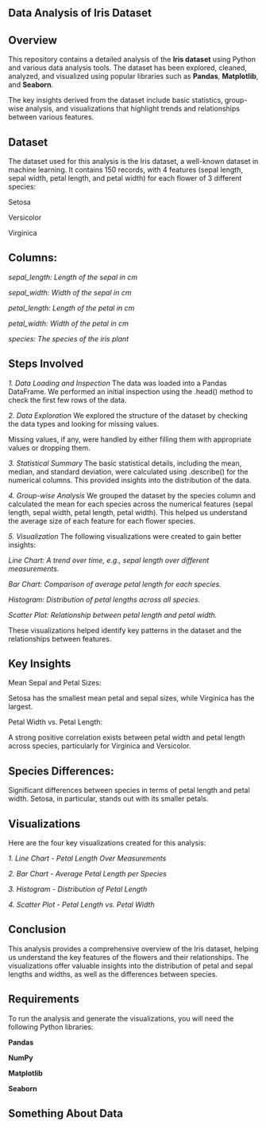 ## **Data Analysis of Iris Dataset**

## **Overview**

This repository contains a detailed analysis of the **Iris dataset** using Python and various data analysis tools. The dataset has been explored, cleaned, analyzed, and visualized using popular libraries such as **Pandas**, **Matplotlib**, and **Seaborn**.

The key insights derived from the dataset include basic statistics, group-wise analysis, and visualizations that highlight trends and relationships between various features.

## **Dataset**

The dataset used for this analysis is the Iris dataset, a well-known dataset in machine learning. It contains 150 records, with 4 features (sepal length, sepal width, petal length, and petal width) for each flower of 3 different species:

Setosa

Versicolor

Virginica

## Columns:

*sepal_length: Length of the sepal in cm*

*sepal_width: Width of the sepal in cm*

*petal_length: Length of the petal in cm*

*petal_width: Width of the petal in cm*

*species: The species of the iris plant*

## Steps Involved

*1. Data Loading and Inspection*
The data was loaded into a Pandas DataFrame. We performed an initial inspection using the .head() method to check the first few rows of the data.

*2. Data Exploration*
We explored the structure of the dataset by checking the data types and looking for missing values.

Missing values, if any, were handled by either filling them with appropriate values or dropping them.

*3. Statistical Summary*
The basic statistical details, including the mean, median, and standard deviation, were calculated using .describe() for the numerical columns. This provided insights into the distribution of the data.

*4. Group-wise Analysis*
We grouped the dataset by the species column and calculated the mean for each species across the numerical features (sepal length, sepal width, petal length, petal width). This helped us understand the average size of each feature for each flower species.

*5. Visualization*
The following visualizations were created to gain better insights:

*Line Chart: A trend over time, e.g., sepal length over different measurements.*

*Bar Chart: Comparison of average petal length for each species.*

*Histogram: Distribution of petal lengths across all species.*

*Scatter Plot: Relationship between petal length and petal width.*

These visualizations helped identify key patterns in the dataset and the relationships between features.

## Key Insights

Mean Sepal and Petal Sizes:

Setosa has the smallest mean petal and sepal sizes, while Virginica has the largest.

Petal Width vs. Petal Length:

A strong positive correlation exists between petal width and petal length across species, particularly for Virginica and Versicolor.

## Species Differences:

Significant differences between species in terms of petal length and petal width. Setosa, in particular, stands out with its smaller petals.

## Visualizations

Here are the four key visualizations created for this analysis:

*1. Line Chart - Petal Length Over Measurements*

*2. Bar Chart - Average Petal Length per Species*

*3. Histogram - Distribution of Petal Length*

*4. Scatter Plot - Petal Length vs. Petal Width*

## **Conclusion**

This analysis provides a comprehensive overview of the Iris dataset, helping us understand the key features of the flowers and their relationships. The visualizations offer valuable insights into the distribution of petal and sepal lengths and widths, as well as the differences between species.

## **Requirements**

To run the analysis and generate the visualizations, you will need the following Python libraries:

**Pandas**

**NumPy**

**Matplotlib**

**Seaborn**


## **Something About Data**

